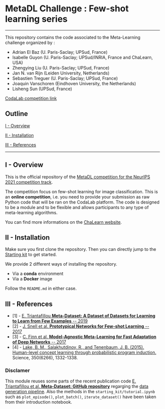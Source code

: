 # MetaDL Challenge : Few-shot learning series
---
This repository contains the code associated to the Meta-Learning challenge organized by :
- Adrian El Baz (U. Paris-Saclay; UPSud, France)
- Isabelle Guyon (U. Paris-Saclay; UPSud/INRIA, France and ChaLearn, USA)
- Zhengying Liu (U. Paris-Saclay; UPSud, France)
- Jan N. van Rijn (Leiden University, Netherlands)
- Sebastien Treguer (U. Paris-Saclay; UPSud, France)
- Joaquin Vanschoren (Eindhoven University, the Netherlands)
- Lisheng Sun (UPSud, France)

[CodaLab competition link](https://autodl.lri.fr/competitions/209?secret_key=6af37e0f-a869-429f-86a5-0f129d41219f)

## Outline 
[I - Overview](#i---overview)

[II - Installation](#ii---installation)

[III - References](#iii---references)

---

## I - Overview
This is the official repository of the [MetaDL competition for the NeurIPS 2021 competition track](https://neurips.cc/Conferences/2021/CompetitionTrack). 

The competition focus on few-shot learning for image classification. This is an **online competition**, i.e. you need to provide your submission as raw Python code that will be ran on the CodaLab platform. The code is designed to be a module and to be flexible and allows participants to any type of meta-learning algorithms.

You can find more informations on the [ChaLearn website](https://metalearning.chalearn.org/).

## II - Installation

Make sure you first clone the repository. Then you can directly jump to the [Starting kit](starting_kit/README.md) to get started.

We provide 2 different ways of installing the repository.
* Via a **conda** environment
* Via a **Docker** image

Follow the <code>README.md</code> in either case.


## III - References

* [1] - [E. Triantafillou **Meta-Dataset: A Dataset of Datasets for Learning to Learn from Few Examples** -- 2019](https://arxiv.org/pdf/1903.03096)
* [2] - [J. Snell et al. **Prototypical Networks for Few-shot Learning** -- 2017](https://arxiv.org/pdf/1703.05175)
* [3] - [C. Finn et al. **Model-Agnostic Meta-Learning for Fast Adaptation of Deep Networks** -- 2017](https://arxiv.org/pdf/1703.03400)
* [4] - [Lake, B. M., Salakhutdinov, R., and Tenenbaum, J. B. (2015). Human-level concept learning through probabilistic program induction.](http://www.sciencemag.org/content/350/6266/1332.short) Science, 350(6266), 1332-1338.
### Disclamer
This module reuses some parts of the recent publication code [E. Triantafillou et al. **Meta-Dataset: GitHub repository**](https://github.com/google-research/meta-dataset) regarging the <u>data generation pipeline</u>. Also the methods in the <code>starting_kit/tutorial.ipynb</code> such as <code>plot_episode()</code>, <code>plot_batch()</code>, <code>iterate_dataset()</code> have been taken from their introduction notebook.
